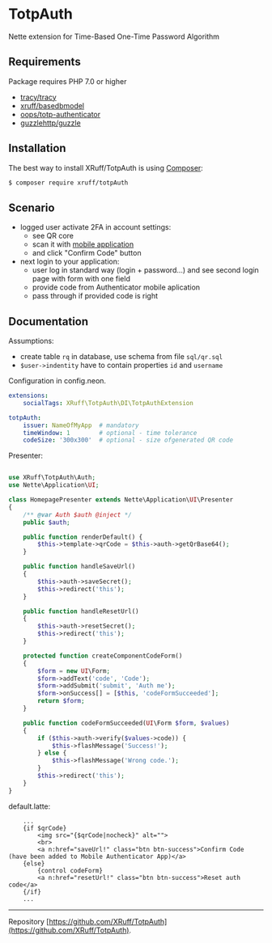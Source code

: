TotpAuth
======

Nette extension for Time-Based One-Time Password Algorithm


Requirements
------------

Package requires PHP 7.0 or higher

- [tracy/tracy](https://github.com/tracy/tracy)
- [xruff/basedbmodel](https://github.com/xruff/basedbmodel)
- [oops/totp-authenticator](https://github.com/oops/totp-authenticator)
- [guzzlehttp/guzzle](https://github.com/oops/totp-authenticator)

Installation
------------

The best way to install XRuff/TotpAuth is using  [Composer](http://getcomposer.org/):

```sh
$ composer require xruff/totpAuth
```

Scenario
------------


* logged user activate 2FA in account settings:
  * see QR core
  * scan it with [mobile application](https://play.google.com/store/apps/details?id=com.google.android.apps.authenticator2&hl=cs)
  * and click "Confirm Code" button
* next login to your application:
  * user log in standard way (login + password...) and see second login page with form with one field
  * provide code from Authenticator mobile aplication
  * pass through if provided code is right


Documentation
------------

Assumptions:

* create table `rq` in database, use schema from file `sql/qr.sql`
* `$user->indentity` have to contain properties `id` and `username`

Configuration in config.neon.


```yml
extensions:
    socialTags: XRuff\TotpAuth\DI\TotpAuthExtension

totpAuth:
    issuer: NameOfMyApp  # mandatory
    timeWindow: 1        # optional - time tolerance
    codeSize: '300x300'  # optional - size ofgenerated QR code
```

Presenter:

```php

use XRuff\TotpAuth\Auth;
use Nette\Application\UI;

class HomepagePresenter extends Nette\Application\UI\Presenter
{
    /** @var Auth $auth @inject */
    public $auth;

    public function renderDefault() {
        $this->template->qrCode = $this->auth->getQrBase64();
    }

    public function handleSaveUrl()
    {
        $this->auth->saveSecret();
        $this->redirect('this');
    }

    public function handleResetUrl()
    {
        $this->auth->resetSecret();
        $this->redirect('this');
    }

    protected function createComponentCodeForm()
    {
        $form = new UI\Form;
        $form->addText('code', 'Code');
        $form->addSubmit('submit', 'Auth me');
        $form->onSuccess[] = [$this, 'codeFormSucceeded'];
        return $form;
    }

    public function codeFormSucceeded(UI\Form $form, $values)
    {
        if ($this->auth->verify($values->code)) {
            $this->flashMessage('Success!');
        } else {
            $this->flashMessage('Wrong code.');
        }
        $this->redirect('this');
    }
}
```

default.latte:

```smarty
    ...
    {if $qrCode}
        <img src="{$qrCode|nocheck}" alt="">
        <br>
        <a n:href="saveUrl!" class="btn btn-success">Confirm Code (have been added to Mobile Authenticator App)</a>
    {else}
        {control codeForm}
        <a n:href="resetUrl!" class="btn btn-success">Reset auth code</a>
    {/if}
    ...
```

-----

Repository [https://github.com/XRuff/TotpAuth](https://github.com/XRuff/TotpAuth).
